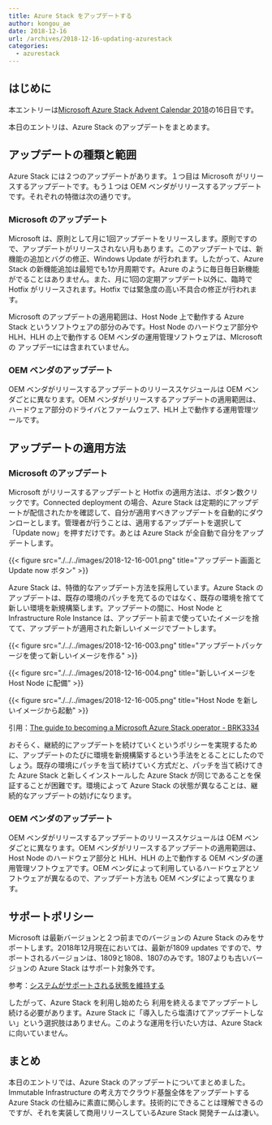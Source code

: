 ```yaml
---
title: Azure Stack をアップデートする
author: kongou_ae
date: 2018-12-16
url: /archives/2018-12-16-updating-azurestack
categories:
  - azurestack
---
```


## はじめに

本エントリーは[Microsoft Azure Stack Advent Calendar 2018](https://qiita.com/advent-calendar/2018/azure-stack)の16日目です。

本日のエントリは、Azure Stack のアップデートをまとめます。

## アップデートの種類と範囲

Azure Stack には２つのアップデートがあります。１つ目は Microsoft がリリースするアップデートです。もう１つは OEM ベンダがリリースするアップデートです。それぞれの特徴は次の通りです。

### Microsoft のアップデート

Microsoft は、原則として月に1回アップデートをリリースします。原則ですので、アップデートがリリースされない月もあります。このアップデートでは、新機能の追加とバグの修正、Windows Update が行われます。したがって、Azure Stack の新機能追加は最短でも1か月周期です。Azure のように毎日毎日新機能がでることはありません。また、月に1回の定期アップデート以外に、臨時で Hotfix がリリースされます。Hotfix では緊急度の高い不具合の修正が行われます。

Microsoft のアップデートの適用範囲は、Host Node 上で動作する Azure Stack というソフトウェアの部分のみです。Host Node のハードウェア部分や HLH、HLH の上で動作する OEM ベンダの運用管理ソフトウェアは、MIcrosoft の アップデーtには含まれていません。

### OEM ベンダのアップデート

OEM ベンダがリリースするアップデートのリリーススケジュールは OEM ベンダごとに異なります。OEM ベンダがリリースするアップデートの適用範囲は、ハードウェア部分のドライバとファームウェア、HLH 上で動作する運用管理ツールです。

## アップデートの適用方法

### Microsoft のアップデート

Microsoft がリリースするアップデートと Hotfix の適用方法は、ボタン数クリックです。Connected deployment の場合、Azure Stack は定期的にアップデートが配信されたかを確認して、自分が適用すべきアップデートを自動的にダウンローとします。管理者が行うことは、適用するアップデートを選択して「Update now」を押すだけです。あとは Azure Stack が全自動で自分をアップデートします。

{{< figure src="./../../images/2018-12-16-001.png" title="アップデート画面と Update now ボタン" >}}

Azure Stack は、特徴的なアップデート方法を採用しています。Azure Stack のアップデートは、既存の環境のパッチを充てるのではなく、既存の環境を捨てて新しい環境を新規構築します。アップデートの間に、Host Node と Infrastructure Role Instance は、アップデート前まで使っていたイメージを捨てて、アップデートが適用された新しいイメージでブートします。

{{< figure src="./../../images/2018-12-16-003.png" title="アップデートパッケージを使って新しいイメージを作る" >}}

{{< figure src="./../../images/2018-12-16-004.png" title="新しいイメージを Host Node に配備" >}}

{{< figure src="./../../images/2018-12-16-005.png" title="Host Node を新しいイメージから起動" >}}

引用：[The guide to becoming a Microsoft Azure Stack operator - BRK3334](https://www.youtube.com/watch?v=CXH_KvMZpDo)

おそらく、継続的にアップデートを続けていくというポリシーを実現するために、アップデートのたびに環境を新規構築するという手法をとることにしたのでしょう。既存の環境にパッチを当て続けていく方式だと、パッチを当て続けてきた Azure Stack と新しくインストールした Azure Stack が同じであることを保証することが困難です。環境によって Azure Stack の状態が異なることは、継続的なアップデートの妨げになります。

### OEM ベンダのアップデート

OEM ベンダがリリースするアップデートのリリーススケジュールは OEM ベンダごとに異なります。OEM ベンダがリリースするアップデートの適用範囲は、Host Node のハードウェア部分と HLH、HLH の上で動作する OEM ベンダの運用管理ソフトウェアです。OEM ベンダによって利用しているハードウェアとソフトウェアが異なるので、アップデート方法も OEM ベンダによって異なります。

## サポートポリシー

Microsoft は最新バージョンと２つ前までのバージョンの Azure Stack のみをサポートします。2018年12月現在においては、最新が1809 updates ですので、サポートされるバージョンは、1809と1808、1807のみです。1807よりも古いバージョンの Azure Stack はサポート対象外です。

参考：[システムがサポートされる状態を維持する](https://docs.microsoft.com/ja-jp/azure/azure-stack/azure-stack-servicing-policy#keep-your-system-under-support)

したがって、Azure Stack を利用し始めたら 利用を終えるまでアップデートし続ける必要があります。Azure Stack に「導入したら塩漬けてアップデートしない」という選択肢はありません。このような運用を行いたい方は、Azure Stack に向いていません。

## まとめ

本日のエントリでは、Azure Stack のアップデートについてまとめました。Immutable Infrastructure の考え方でクラウド基盤全体をアップデートする Azure Stack の仕組みに素直に関心します。技術的にできることは理解できるのですが、それを実装して商用リリースしているAzure Stack 開発チームは凄い。
